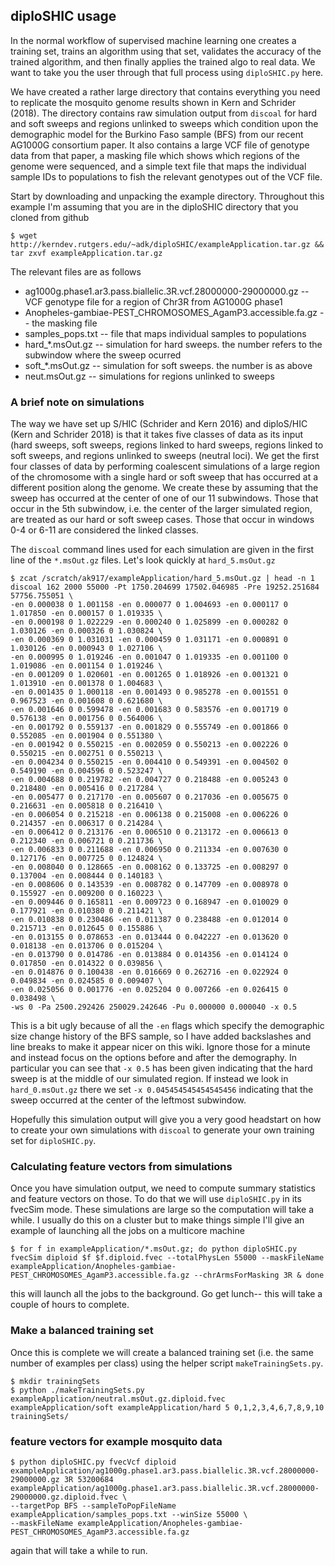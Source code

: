 ## diploSHIC usage
In the normal workflow of supervised machine learning one creates a training set, trains an algorithm using that set, validates the accuracy of the trained algorithm, and then finally applies the trained algo to real data. We want to take you the user through that full process using `diploSHIC.py` here. 

We have created a rather large directory that contains everything you need to replicate the mosquito genome results shown in Kern and Schrider (2018). The directory contains raw simulation output from `discoal` for hard and soft sweeps and regions unlinked to sweeps which condition upon the demographic model for the Burkino Faso sample (BFS) from our recent AG1000G consortium paper. It also contains a large VCF file of genotype data from that paper, a masking file which shows which regions of the genome were sequenced, and a simple text file that maps the individual sample IDs to populations to fish the relevant genotypes out of the VCF file. 

Start by downloading and unpacking the example directory. Throughout this example I'm assuming that you are in the diploSHIC directory that you cloned from github
```
$ wget http://kerndev.rutgers.edu/~adk/diploSHIC/exampleApplication.tar.gz && tar zxvf exampleApplication.tar.gz
```
The relevant files are as follows
* ag1000g.phase1.ar3.pass.biallelic.3R.vcf.28000000-29000000.gz -- VCF genotype file for a region of Chr3R from AG1000G phase1
* Anopheles-gambiae-PEST_CHROMOSOMES_AgamP3.accessible.fa.gz -- the masking file
* samples_pops.txt -- file that maps individual samples to populations
* hard_*.msOut.gz -- simulation for hard sweeps. the number refers to the subwindow where the sweep ocurred
* soft_*.msOut.gz -- simulation for soft sweeps. the number is as above
* neut.msOut.gz -- simulations for regions unlinked to sweeps

### A brief note on simulations
The way we have set up S/HIC (Schrider and Kern 2016) and diploS/HIC (Kern and Schrider 2018) is that it takes five classes of data as its input (hard sweeps, soft sweeps, regions linked to hard sweeps, regions linked to soft sweeps, and regions unlinked to sweeps (neutral loci). We get the first four classes of data by performing coalescent simulations of a large region of the chromosome with a single hard or soft sweep that has occurred at a different position along the genome. We create these by assuming that the sweep has occurred at the center of one of our 11 subwindows. Those that occur in the 5th subwindow, i.e. the center of the larger simulated region, are treated as our hard or soft sweep cases. Those that occur in windows 0-4 or 6-11 are considered the linked classes. 

The `discoal` command lines used for each simulation are given in the first line of the `*.msOut.gz` files. Let's look quickly at `hard_5.msOut.gz`
```
$ zcat /scratch/ak917/exampleApplication/hard_5.msOut.gz | head -n 1
discoal 162 2000 55000 -Pt 1750.204699 17502.046985 -Pre 19252.251684 57756.755051 \
-en 0.000038 0 1.001158 -en 0.000077 0 1.004693 -en 0.000117 0 1.017850 -en 0.000157 0 1.019335 \ 
-en 0.000198 0 1.022229 -en 0.000240 0 1.025899 -en 0.000282 0 1.030126 -en 0.000326 0 1.030824 \ 
-en 0.000369 0 1.031031 -en 0.000459 0 1.031171 -en 0.000891 0 1.030126 -en 0.000943 0 1.027106 \ 
-en 0.000995 0 1.019246 -en 0.001047 0 1.019335 -en 0.001100 0 1.019086 -en 0.001154 0 1.019246 \ 
-en 0.001209 0 1.020601 -en 0.001265 0 1.018926 -en 0.001321 0 1.013910 -en 0.001378 0 1.004683 \ 
-en 0.001435 0 1.000118 -en 0.001493 0 0.985278 -en 0.001551 0 0.967523 -en 0.001608 0 0.621680 \ 
-en 0.001646 0 0.599478 -en 0.001683 0 0.583576 -en 0.001719 0 0.576138 -en 0.001756 0 0.564006 \ 
-en 0.001792 0 0.559137 -en 0.001829 0 0.555749 -en 0.001866 0 0.552085 -en 0.001904 0 0.551380 \ 
-en 0.001942 0 0.550215 -en 0.002059 0 0.550213 -en 0.002226 0 0.550215 -en 0.002751 0 0.550213 \ 
-en 0.004234 0 0.550215 -en 0.004410 0 0.549391 -en 0.004502 0 0.549190 -en 0.004596 0 0.523247 \ 
-en 0.004688 0 0.219782 -en 0.004727 0 0.218488 -en 0.005243 0 0.218480 -en 0.005416 0 0.217284 \
-en 0.005477 0 0.217170 -en 0.005607 0 0.217036 -en 0.005675 0 0.216631 -en 0.005818 0 0.216410 \ 
-en 0.006054 0 0.215218 -en 0.006138 0 0.215008 -en 0.006226 0 0.214357 -en 0.006317 0 0.214284 \ 
-en 0.006412 0 0.213176 -en 0.006510 0 0.213172 -en 0.006613 0 0.212340 -en 0.006721 0 0.211736 \ 
-en 0.006833 0 0.211688 -en 0.006950 0 0.211334 -en 0.007630 0 0.127176 -en 0.007725 0 0.124824 \ 
-en 0.008040 0 0.128665 -en 0.008162 0 0.133725 -en 0.008297 0 0.137004 -en 0.008444 0 0.140183 \ 
-en 0.008606 0 0.143539 -en 0.008782 0 0.147709 -en 0.008978 0 0.155927 -en 0.009200 0 0.160223 \ 
-en 0.009446 0 0.165811 -en 0.009723 0 0.168947 -en 0.010029 0 0.177921 -en 0.010380 0 0.211421 \ 
-en 0.010838 0 0.230486 -en 0.011387 0 0.238488 -en 0.012014 0 0.215713 -en 0.012645 0 0.155886 \
-en 0.013155 0 0.078653 -en 0.013444 0 0.042227 -en 0.013620 0 0.018138 -en 0.013706 0 0.015204 \
-en 0.013790 0 0.014786 -en 0.013884 0 0.014356 -en 0.014124 0 0.017850 -en 0.014322 0 0.039856 \
-en 0.014876 0 0.100438 -en 0.016669 0 0.262716 -en 0.022924 0 0.049834 -en 0.024585 0 0.009407 \
-en 0.025056 0 0.001776 -en 0.025204 0 0.007266 -en 0.026415 0 0.038498 \
-ws 0 -Pa 2500.292426 250029.242646 -Pu 0.000000 0.000040 -x 0.5
```
This is a bit ugly because of all the `-en` flags which specify the demographic size change history of the BFS sample, so I have added backslashes and line breaks to make it appear nicer on this wiki. Ignore those for a minute and instead focus on the options before and after the demography. In particular you can see that `-x 0.5` has been given indicating that the hard sweep is at the middle of our simulated region. If instead we look in `hard_0.msOut.gz` there we set `-x 0.045454545454545456` indicating that the sweep occurred at the center of the leftmost subwindow.

Hopefully this simulation output will give you a very good headstart on how to create your own simulations with `discoal` to generate your own training set for `diploSHIC.py`. 

### Calculating feature vectors from simulations
Once you have simulation output, we need to compute summary statistics and feature vectors on those. To do that we will use `diploSHIC.py` in its fvecSim mode. These simulations are large so the computation will take a while. I usually do this on a cluster but to make things simple I'll give an example of launching all the jobs on a multicore machine
```
$ for f in exampleApplication/*.msOut.gz; do python diploSHIC.py fvecSim diploid $f $f.diploid.fvec --totalPhysLen 55000 --maskFileName exampleApplication/Anopheles-gambiae-PEST_CHROMOSOMES_AgamP3.accessible.fa.gz --chrArmsForMasking 3R & done
```
this will launch all the jobs to the background. Go get lunch-- this will take a couple of hours to complete. 

### Make a balanced training set 
Once this is complete we will create a balanced training set (i.e. the same number of examples per class) using the helper script `makeTrainingSets.py`.
```
$ mkdir trainingSets
$ python ./makeTrainingSets.py exampleApplication/neutral.msOut.gz.diploid.fvec exampleApplication/soft exampleApplication/hard 5 0,1,2,3,4,6,7,8,9,10 trainingSets/
```

### feature vectors for example mosquito data

```
$ python diploSHIC.py fvecVcf diploid exampleApplication/ag1000g.phase1.ar3.pass.biallelic.3R.vcf.28000000-29000000.gz 3R 53200684 exampleApplication/ag1000g.phase1.ar3.pass.biallelic.3R.vcf.28000000-29000000.gz.diploid.fvec \
--targetPop BFS --sampleToPopFileName exampleApplication/samples_pops.txt --winSize 55000 \ 
--maskFileName exampleApplication/Anopheles-gambiae-PEST_CHROMOSOMES_AgamP3.accessible.fa.gz
```
again that will take a while to run. 
